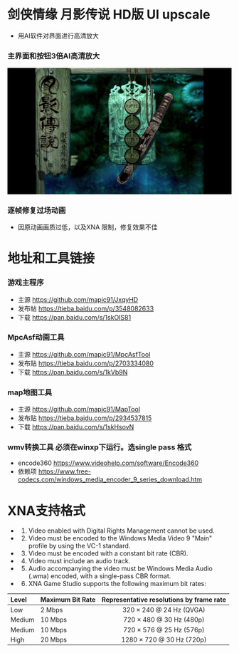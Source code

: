 # 剑侠情缘 月影传说 HD版 UI upscale
- 用AI软件对界面进行高清放大

### 主界面和按钮3倍AI高清放大
<img align="center" src="https://github.com/coolzoom/JxqyHD-ui-upscale/blob/master/Snipaste_2021-02-27_00-08-37.png" alt="1" />

### 逐帧修复过场动画
- 因原动画画质过低，以及XNA 限制，修复效果不佳



# 地址和工具链接

### 游戏主程序
- 主源 https://github.com/mapic91/JxqyHD
- 发布帖 https://tieba.baidu.com/p/3548082633
- 下载 https://pan.baidu.com/s/1skOIS81

### MpcAsf动画工具
- 主源 https://github.com/mapic91/MpcAsfTool
- 发布贴 https://tieba.baidu.com/p/2703334080
- 下载 https://pan.baidu.com/s/1kVb9N

### map地图工具
- 主源 https://github.com/mapic91/MapTool
- 发布贴 https://tieba.baidu.com/p/2934537815
- 下载 https://pan.baidu.com/s/1skHsovN

### wmv转换工具 必须在winxp下运行。选single pass 格式
- encode360 https://www.videohelp.com/software/Encode360
- 依赖项 https://www.free-codecs.com/windows_media_encoder_9_series_download.htm

# XNA支持格式

- 1) Video enabled with Digital Rights Management cannot be used.
- 2) Video must be encoded to the Windows Media Video 9 "Main" profile by using the VC-1 standard.
- 3) Video must be encoded with a constant bit rate (CBR).
- 4) Video must include an audio track.
- 5) Audio accompanying the video must be Windows Media Audio (.wma) encoded, with a single-pass CBR format.
- 6) XNA Game Studio supports the following maximum bit rates: 

|Level          |Maximum Bit Rate          |Representative resolutions by frame rate   |
|:--------------|:-------------------------|:-----------------------------------------:|
|Low            |2 Mbps                    |320 × 240 @ 24 Hz (QVGA)                   |
|Medium         |10 Mbps                   |720 × 480 @ 30 Hz (480p)                   |
|Medium         |10 Mbps                   |720 × 576 @ 25 Hz (576p)                   |
|High           |20 Mbps                   |1280 × 720 @ 30 Hz (720p)                  | 